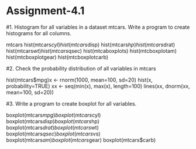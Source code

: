 # Assignment-4.1

#1. Histogram for all variables in a dataset mtcars. Write a program to create histograms for all columns.

mtcars hist(mtcars$cyl) hist(mtcars$disp) hist(mtcars$hp) hist(mtcars$drat) hist(mtcars$wt) hist(mtcars$qsec) hist(mtcaboxplots) hist(mtcboxplotam) hist(mtcboxplotgear) hist(mtcboxplotcarb)

#2. Check the probability distribution of all variables in mtcars

hist(mtcars$mpg)x <- rnorm(1000, mean=100, sd=20) hist(x, probability=TRUE) xx <- seq(min(x), max(x), length=100) lines(xx, dnorm(xx, mean=100, sd=20))

#3. Write a program to create boxplot for all variables.

boxplot(mtcars$mpg) boxplot(mtcars$cyl) boxplot(mtcars$disp) boxplot(mtcars$hp) boxplot(mtcars$drat) boxplot(mtcars$wt) boxplot(mtcars$qsec) boxplot(mtcars$vs) boxplot(mtcars$am) boxplot(mtcars$gear) boxplot(mtcars$carb)
